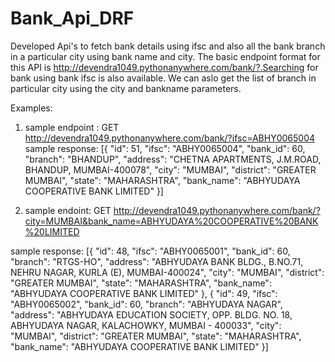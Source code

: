 # Bank_Api_DRF
Developed Api's to fetch bank details using ifsc and also all the bank branch in a particular city using bank name and city.
The basic endpoint format for this API is http://devendra1049.pythonanywhere.com/bank/?.Searching for bank using bank ifsc is also available.
We can aslo get the list of branch in particular city using the city and bankname parameters.

Examples:
1. sample endpoint : GET http://devendra1049.pythonanywhere.com/bank/?ifsc=ABHY0065004
sample response:
 [{
        "id": 51,
        "ifsc": "ABHY0065004",
        "bank_id": 60,
        "branch": "BHANDUP",
        "address": "CHETNA APARTMENTS, J.M.ROAD, BHANDUP, MUMBAI-400078",
        "city": "MUMBAI",
        "district": "GREATER MUMBAI",
        "state": "MAHARASHTRA",
        "bank_name": "ABHYUDAYA COOPERATIVE BANK LIMITED"
    }]
    
  2. sample endoint: GET http://devendra1049.pythonanywhere.com/bank/?city=MUMBAI&bank_name=ABHYUDAYA%20COOPERATIVE%20BANK%20LIMITED
  
  sample response: 
  [{
        "id": 48,
        "ifsc": "ABHY0065001",
        "bank_id": 60,
        "branch": "RTGS-HO",
        "address": "ABHYUDAYA BANK BLDG., B.NO.71, NEHRU NAGAR, KURLA (E), MUMBAI-400024",
        "city": "MUMBAI",
        "district": "GREATER MUMBAI",
        "state": "MAHARASHTRA",
        "bank_name": "ABHYUDAYA COOPERATIVE BANK LIMITED"
    },
    {
        "id": 49,
        "ifsc": "ABHY0065002",
        "bank_id": 60,
        "branch": "ABHYUDAYA NAGAR",
        "address": "ABHYUDAYA EDUCATION SOCIETY, OPP. BLDG. NO. 18, ABHYUDAYA NAGAR, KALACHOWKY, MUMBAI - 400033",
        "city": "MUMBAI",
        "district": "GREATER MUMBAI",
        "state": "MAHARASHTRA",
        "bank_name": "ABHYUDAYA COOPERATIVE BANK LIMITED"
    }]
